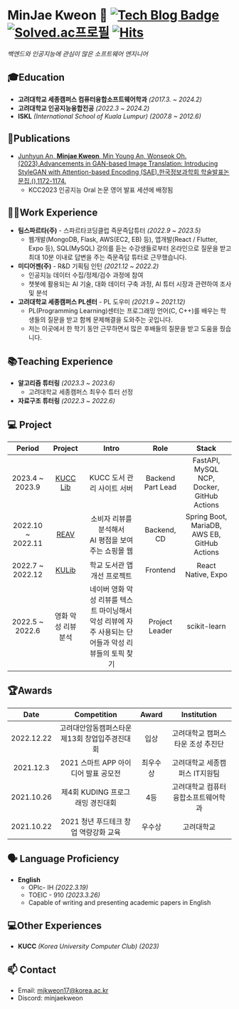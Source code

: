# MinJae Kweon 👋 [![Tech Blog Badge](http://img.shields.io/badge/-Tech%20blog-black?style=flat-square&logo=github&link=https://mindorizip.tistory.com/)](https://mindorizip.tistory.com/) [![Solved.ac프로필](http://mazassumnida.wtf/api/mini/generate_badge?boj=mjkweon17)](https://solved.ac/mjkweon17)  [![Hits](https://hits.seeyoufarm.com/api/count/incr/badge.svg?url=https%3A%2F%2Fgithub.com%2Fmjkweon17&count_bg=%232CA4F5&title_bg=%23512AEB&icon=&icon_color=%23E7E7E7&title=hits&edge_flat=false)](https://hits.seeyoufarm.com)

<p>
  <em>
      백엔드와 인공지능에 관심이 많은 소프트웨어 엔지니어
  </em>
<p>

## 🎓Education
- **고려대학교 세종캠퍼스 컴퓨터융합소프트웨어학과** *(2017.3. ~ 2024.2)*
- **고려대학교 인공지능융합전공** *(2022.3 ~ 2024.2)*
- **ISKL** *(International School of Kuala Lumpur)* *(2007.8 ~ 2012.6)*

## 📝Publications
- [Junhyun An, **Minjae Kweon**, Min Young An, Wonseok Oh.(2023).Advancements in GAN-based Image Translation: Introducing StyleGAN with Attention-based Encoding (SAE).한국정보과학회 학술발표논문집,(),1172-1174.](https://www.dbpia.co.kr/journal/articleDetail?nodeId=NODE11488309&nodeId=NODE11488309&medaTypeCode=185005&language=ko_KR&hasTopBanner=true)
  - KCC2023 인공지능 Oral 논문 영어 발표 세션에 배정됨

## 👨‍💻Work Experience  
- **팀스파르타(주)** - 스파르타코딩클럽 즉문즉답튜터 *(2022.9 ~ 2023.5)*
  - 웹개발(MongoDB, Flask, AWS(EC2, EB) 등), 앱개발(React / Flutter, Expo 등), SQL(MySQL) 강의를 듣는 수강생들로부터 온라인으로 질문을 받고 최대 10분 이내로 답변을 주는 즉문즉답 튜터로 근무했습니다.
- **미디어젠(주)** - R&D 기획팀 인턴 *(2021.12 ~ 2022.2)*
  - 인공지능 데이터 수집/정제/검수 과정에 참여
  - 챗봇에 활용되는 AI 기술, 대화 데이터 구축 과정, AI 튜터 시장과 관련하여 조사 및 분석
- **고려대학교 세종캠퍼스 PL센터** - PL 도우미 *(2021.9 ~ 2021.12)*
  - PL(Programming Learning)센터는 프로그래밍 언어(C, C++)를 배우는 학생들의 질문을 받고 함께 문제해결을 도와주는 곳입니다.
  - 저는 이곳에서 한 학기 동안 근무하면서 많은 후배들의 질문을 받고 도움을 줬습니다.

## 📚Teaching Experience
- **알고리즘 튜터링** *(2023.3 ~ 2023.6)*
  - 고려대학교 세종캠퍼스 최우수 튜터 선정
- **자료구조 튜터링** *(2022.3 ~ 2022.6)*

## 💻 Project
| Period | Project | Intro | Role | Stack |
|:---:|:---:|:---:|:---:|:---:|
| 2023.4 ~ 2023.9 | [KUCC Lib](https://github.com/kucc/library-service-server-test) | KUCC 도서 관리 사이트 서버 | Backend Part Lead | FastAPI, MySQL NCP, Docker, GitHub Actions |
| 2022.10 ~ 2022.11 | [REAV](https://github.com/REAV-Web/REAV-back-end) | 소비자 리뷰를 분석해서<br/>AI 평점을 보여주는 쇼핑몰 웹 | Backend, CD | Spring Boot, MariaDB, AWS EB, GitHub Actions |
| 2022.7 ~ 2022.12 | [KULib](https://github.com/KULib-Project/KULibraryApp_FE) | 학교 도서관 앱<br/>개선 프로젝트 | Frontend | React Native, Expo |
| 2022.5 ~ 2022.6 | 영화 악성 리뷰 분석 | 네이버 영화 악성 리뷰를 텍스트 마이닝해서 악성 리뷰에 자주 사용되는 단어들과 악성 리뷰들의 토픽 찾기 | Project Leader | scikit-learn |

## 🏆Awards
| Date | Competition | Award | Institution |
|:---:|:---:|:---:|:---:|
| 2022.12.22 | 고려대안암동캠퍼스타운 제13회 창업입주경진대회 | 입상 | 고려대학교 캠퍼스타운 조성 추진단 |
| 2021.12.3 | 2021 스마트 APP 아이디어 발표 공모전 | 최우수상 | 고려대학교 세종캠퍼스 IT지원팀 |
| 2021.10.26 | 제4회 KUDING 프로그래밍 경진대회 | 4등 | 고려대학교 컴퓨터융합소프트웨어학과 |
| 2021.10.22 | 2021 청년 푸드테크 창업 역량강화 교육 | 우수상 | 고려대학교 |

## 🗣️ Language Proficiency
- **English**
  - OPIc- IH *(2022.3.19)*
  - TOEIC - 910 *(2023.3.26)*
  - Capable of writing and presenting academic papers in English <!-- with clarity and precision, given the time to prepare. -->

## 💻Other Experiences
- **KUCC** *(Korea University Computer Club)* *(2023)*

## 📫 Contact
- Email: mjkweon17@korea.ac.kr
- Discord: minjaekweon

